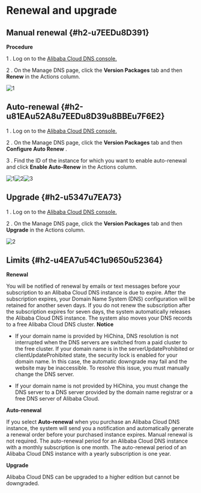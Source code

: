 Renewal and upgrade 
========================================





Manual renewal {#h2-u7EEDu8D391}
--------------------------------

**Procedure** 

1 . Log on to the [Alibaba Cloud DNS console.](https://dns.console.aliyun.com)

2 . On the Manage DNS page, click the **Version Packages** tab and then **Renew** in the Actions column.

![1](https://static-aliyun-doc.oss-accelerate.aliyuncs.com/assets/img/en-US/6841975161/p249679.png)

Auto-renewal {#h2-u81EAu52A8u7EEDu8D39u8BBEu7F6E2}
--------------------------------------------------

1 . Log on to the [Alibaba Cloud DNS console.](https://dns.console.aliyun.com)

2 . On the Manage DNS page, click the **Version Packages** tab and then **Configure Auto Renew** .

3 . Find the ID of the instance for which you want to enable auto-renewal and click **Enable Auto-Renew** in the Actions column.

![1](https://static-aliyun-doc.oss-accelerate.aliyuncs.com/assets/img/en-US/6841975161/p249682.png)![2](https://static-aliyun-doc.oss-accelerate.aliyuncs.com/assets/img/en-US/6841975161/p249685.png)![3](https://static-aliyun-doc.oss-accelerate.aliyuncs.com/assets/img/en-US/6841975161/p249686.png)

Upgrade {#h2-u5347u7EA73}
-------------------------

1 . Log on to the [Alibaba Cloud DNS console.](https://dns.console.aliyun.com)

2 . On the Manage DNS page, click the **Version Packages** tab and then **Upgrade** in the Actions column.

![2](https://static-aliyun-doc.oss-accelerate.aliyuncs.com/assets/img/en-US/6841975161/p249688.png)

Limits {#h2-u4EA7u54C1u9650u52364}
----------------------------------

**Renewal** 

You will be notified of renewal by emails or text messages before your subscription to an Alibaba Cloud DNS instance is due to expire. After the subscription expires, your Domain Name System (DNS) configuration will be retained for another seven days. If you do not renew the subscription after the subscription expires for seven days, the system automatically releases the Alibaba Cloud DNS instance. The system also moves your DNS records to a free Alibaba Cloud DNS cluster.
**Notice**



* If your domain name is provided by HiChina, DNS resolution is not interrupted when the DNS servers are switched from a paid cluster to the free cluster. If your domain name is in the serverUpdateProhibited or clientUpdateProhibited state, the security lock is enabled for your domain name. In this case, the automatic downgrade may fail and the website may be inaccessible. To resolve this issue, you must manually change the DNS server.

  

* If your domain name is not provided by HiChina, you must change the DNS server to a DNS server provided by the domain name registrar or a free DNS server of Alibaba Cloud.

  




**Auto-renewal** 

If you select **Auto-renewal** when you purchase an Alibaba Cloud DNS instance, the system will send you a notification and automatically generate a renewal order before your purchased instance expires. Manual renewal is not required. The auto-renewal period for an Alibaba Cloud DNS instance with a monthly subscription is one month. The auto-renewal period of an Alibaba Cloud DNS instance with a yearly subscription is one year. 

**Upgrade** 

Alibaba Cloud DNS can be upgraded to a higher edition but cannot be downgraded.
